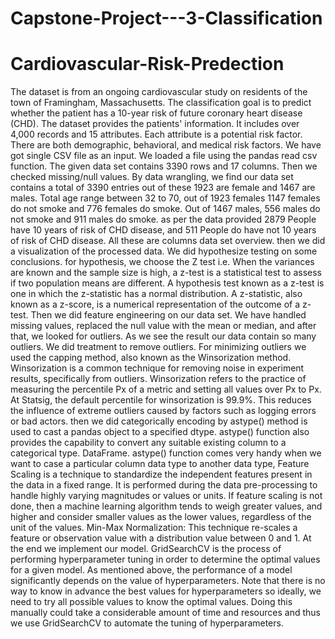 # Capstone-Project---3-Classification

# Cardiovascular-Risk-Predection


The dataset is from an ongoing cardiovascular study on residents of the town of Framingham, Massachusetts. The classification goal is to predict whether the patient has a 10-year risk of future coronary heart disease (CHD). The dataset provides the patients' information. It includes over 4,000 records and 15 attributes. Each attribute is a potential risk factor. There are both demographic, behavioral, and medical risk factors. We have got single CSV file as an input. We loaded a file using the pandas read csv function. The given data set contains 3390 rows and 17 columns. Then we checked missing/null values. By data wrangling, we find our data set contains a total of 3390 entries out of these 1923 are female and 1467 are males. Total age range between 32 to 70, out of 1923 females 1147 females do not smoke and 776 females do smoke. Out of 1467 males, 556 males do not smoke and 911 males do smoke. as per the data provided 2879 People have 10 years of risk of CHD disease, and 511 People do have not 10 years of risk of CHD disease. All these are columns data set overview. then we did a visualization of the processed data. We did hypothesize testing on some conclusions. for hypothesis, we choose the Z test i.e. When the variances are known and the sample size is high, a z-test is a statistical test to assess if two population means are different. A hypothesis test known as a z-test is one in which the z-statistic has a normal distribution. A z-statistic, also known as a z-score, is a numerical representation of the outcome of a z-test. Then we did feature engineering on our data set. We have handled missing values, replaced the null value with the mean or median, and after that, we looked for outliers. As we see the result our data contain so many outliers. We did treatment to remove outliers. For minimizing outliers we used the capping method, also known as the Winsorization method. Winsorization is a common technique for removing noise in experiment results, specifically from outliers. Winsorization refers to the practice of measuring the percentile Px of a metric and setting all values over Px to Px. At Statsig, the default percentile for winsorization is 99.9%. This reduces the influence of extreme outliers caused by factors such as logging errors or bad actors. then we did categorically encoding by astype() method is used to cast a pandas object to a specified dtype. astype() function also provides the capability to convert any suitable existing column to a categorical type. DataFrame. astype() function comes very handy when we want to case a particular column data type to another data type, Feature Scaling is a technique to standardize the independent features present in the data in a fixed range. It is performed during the data pre-processing to handle highly varying magnitudes or values or units. If feature scaling is not done, then a machine learning algorithm tends to weigh greater values, and higher and consider smaller values as the lower values, regardless of the unit of the values. Min-Max Normalization: This technique re-scales a feature or observation value with a distribution value between 0 and 1. At the end we implement our model. GridSearchCV is the process of performing hyperparameter tuning in order to determine the optimal values for a given model. As mentioned above, the performance of a model significantly depends on the value of hyperparameters. Note that there is no way to know in advance the best values for hyperparameters so ideally, we need to try all possible values to know the optimal values. Doing this manually could take a considerable amount of time and resources and thus we use GridSearchCV to automate the tuning of hyperparameters.
